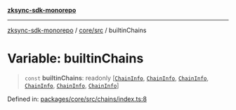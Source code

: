 [**zksync-sdk-monorepo**](../../../README.md)

***

[zksync-sdk-monorepo](../../../README.md) / [core/src](../README.md) / builtinChains

# Variable: builtinChains

> `const` **builtinChains**: readonly \[[`ChainInfo`](../interfaces/ChainInfo.md), [`ChainInfo`](../interfaces/ChainInfo.md), [`ChainInfo`](../interfaces/ChainInfo.md), [`ChainInfo`](../interfaces/ChainInfo.md), [`ChainInfo`](../interfaces/ChainInfo.md), [`ChainInfo`](../interfaces/ChainInfo.md)\]

Defined in: [packages/core/src/chains/index.ts:8](https://github.com/dutterbutter/zksync-sdk/blob/128d557933eb10f01edd78c0b3392137ca480daf/packages/core/src/chains/index.ts#L8)
